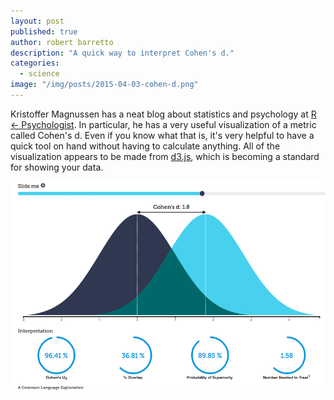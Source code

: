 ```yaml
---
layout: post
published: true
author: robert barretto
description: "A quick way to interpret Cohen's d."
categories: 
  - science
image: "/img/posts/2015-04-03-cohen-d.png"
---
```


Kristoffer Magnussen has a neat blog about statistics and psychology at [R <- Psychologist](http://rpsychologist.com/d3/cohend/).  In particular, he has a very useful visualization of a metric called Cohen's d.  Even if you know what that is, it's very helpful to have a quick tool on hand without having to calculate anything.  All of the visualization appears to be made from [d3.js](http://d3js.org), which is becoming a standard for showing your data.

![](/img/posts/2015-04-03-cohen-d.png)


